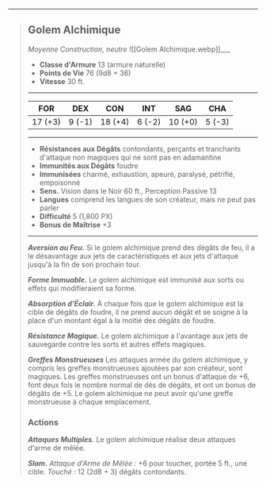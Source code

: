 ___
>## Golem Alchimique
>*Moyenne Construction, neutre*
>![[Golem Alchimique.webp]]___
>- **Classe d'Armure** 13 (armure naturelle)
>- **Points de Vie** 76 (9d8 + 36)
>- **Vitesse** 30 ft.
>___
>|FOR|DEX|CON|INT|SAG|CHA|
>|:---:|:---:|:---:|:---:|:---:|:---:|
>|17 (+3)|9 (-1)|18 (+4)|6 (-2)|10 (+0)|5 (-3)|
>
>___
>- **Résistances aux Dégâts** contondants, perçants et tranchants d'attaque non magiques qui ne sont pas en adamantine
>- **Immunités aux Dégâts** foudre
>- **Immunisées** charmé, exhaustion, apeuré, paralysé, pétrifié, empoisonné
>- **Sens.** Vision dans le Noir 60 ft., Perception Passive 13
>- **Langues** comprend les langues de son créateur, mais ne peut pas parler
>- **Difficulté** 5 (1,800 PX)
>- **Bonus de Maîtrise** +3
>___
>***Aversion au Feu.*** Si le golem alchimique prend des dégâts de feu, il a le désavantage aux jets de caractéristiques et aux jets d'attaque jusqu'à la fin de son prochain tour.
>
>***Forme Immuable.*** Le golem alchimique est immunisé aux sorts ou effets qui modifieraient sa forme.
>
>***Absorption d'Éclair.*** À chaque fois que le golem alchimique est la cible de dégâts de foudre, il ne prend aucun dégât et se soigne à la place d'un montant égal à la moitié des dégâts de foudre.
>
>***Résistance Magique.*** Le golem alchimique a l'avantage aux jets de sauvegarde contre les sorts et autres effets magiques.  
>
>***Greffes Monstrueuses*** Les attaques armée du golem alchimique, y compris les greffes monstrueuses ajoutées par son créateur, sont magiques. Les greffes monstrueuses ont un bonus d'attaque de +6, font deux fois le nombre normal de dés de dégâts, et ont un bonus de dégâts de +5. Le golem alchimique ne peut avoir qu'une greffe monstrueuse à chaque emplacement.  
>
>### Actions
>***Attaques Multiples.*** Le golem alchimique réalise deux attaques d'arme de mêlée. 
>
>***Slam.*** *Attaque d'Arme de Mêlée :* +6 pour toucher, portée 5 ft., une cible. *Touché :* 12 (2d8 + 3) dégâts contondants.